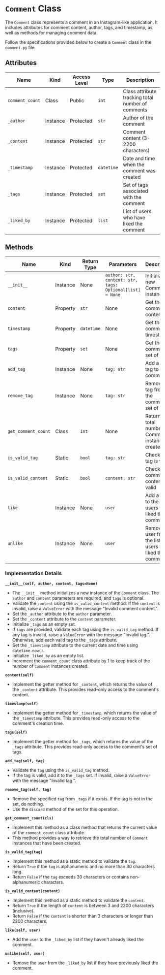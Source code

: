 # `Comment` Class

The `Comment` class represents a comment in an Instagram-like application. It includes attributes for comment content, author, tags, and timestamp, as well as methods for managing comment data.

Follow the specifications provided below to create a `Comment` class in the `comment.py` file.

## Attributes

| Name            | Kind     | Access Level | Type           | Description                                    |
|-----------------|----------|--------------|----------------|------------------------------------------------|
| `comment_count` | Class    | Public       | `int`          | Class attribute tracking total number of comments |
| `_author`       | Instance | Protected    | `str`          | Author of the comment                          |
| `_content`      | Instance | Protected    | `str`          | Comment content (3-2200 characters)            |
| `_timestamp`    | Instance | Protected    | `datetime`     | Date and time when the comment was created     |
| `_tags`         | Instance | Protected    | `set`          | Set of tags associated with the comment        |
| `_liked_by`     | Instance | Protected    | `list`         | List of users who have liked the comment       |

## Methods

| Name                 | Kind     | Return Type | Parameters                      | Description                                           |
|----------------------|----------|-------------|----------------------------------|-------------------------------------------------------|
| `__init__`           | Instance | None        | `author: str, content: str, tags: Optional[list] = None` | Initialize a new Comment instance                     |
| `content`            | Property | `str`       | None                             | Get the comment's content                             |
| `timestamp`          | Property | `datetime`  | None                             | Get the comment's timestamp                           |
| `tags`               | Property | `set`       | None                             | Get the comment's set of tags                         |
| `add_tag`            | Instance | None        | `tag: str`                       | Add a valid tag to the comment                        |
| `remove_tag`         | Instance | None        | `tag: str`                       | Remove a tag from the comment's set of tags           |
| `get_comment_count`  | Class    | `int`       | None                             | Return the total number of Comments instances created |
| `is_valid_tag`       | Static   | `bool`      | `tag: str`                       | Check if a tag is valid                               |
| `is_valid_content`   | Static   | `bool`      | `content: str`                   | Check if comment content is valid                     |
| `like`               | Instance | None        | `user`                           | Add a user to the list of users who liked the comment |
| `unlike`             | Instance | None        | `user`                           | Remove a user from the list of users who liked the comment |

### Implementation Details

**`__init__(self, author, content, tags=None)`**
- The `__init__` method initializes a new instance of the `Comment` class. The `author` and `content` parameters are required, and `tags` is optional.
- Validate the `content` using the `is_valid_content` method. If the `content` is invalid, raise a `ValueError` with the message "Invalid comment content.".
- Set the `_author` attribute to the `author` parameter.
- Set the `_content` attribute to the `content` parameter.
- Initialize `_tags` as an empty set.
- If `tags` are provided, validate each tag using the `is_valid_tag` method. If any tag is invalid, raise a `ValueError` with the message "Invalid tag.". Otherwise, add each valid tag to the `_tags` attribute.
- Set the `_timestamp` attribute to the current date and time using `datetime.now()`.
- Initialize `_liked_by` as an empty list.
- Increment the `comment_count` class attribute by 1 to keep track of the number of `Comment` instances created.

**`content(self)`**
- Implement the getter method for `_content`, which returns the value of the `_content` attribute. This provides read-only access to the comment's content.

**`timestamp(self)`**
- Implement the getter method for `_timestamp`, which returns the value of the `_timestamp` attribute. This provides read-only access to the comment's creation time.

**`tags(self)`**
- Implement the getter method for `_tags`, which returns the value of the `_tags` attribute. This provides read-only access to the comment's set of tags.

**`add_tag(self, tag)`**
- Validate the `tag` using the `is_valid_tag` method.
- If the tag is valid, add it to the `_tags` set. If invalid, raise a `ValueError` with the message "Invalid tag.".

**`remove_tag(self, tag)`**
- Remove the specified `tag` from `_tags` if it exists. If the tag is not in the set, do nothing.
- Use the `discard` method of the set for this operation.

**`get_comment_count(cls)`**
- Implement this method as a class method that returns the current value of the `comment_count` class attribute.
- This method provides a way to retrieve the total number of `Comment` instances that have been created.

**`is_valid_tag(tag)`**
- Implement this method as a static method to validate the `tag`.
- Return `True` if the `tag` is alphanumeric and no more than 30 characters long.
- Return `False` if the `tag` exceeds 30 characters or contains non-alphanumeric characters.

**`is_valid_content(content)`**
- Implement this method as a static method to validate the `content`.
- Return `True` if the length of `content` is between 3 and 2200 characters (inclusive).
- Return `False` if the `content` is shorter than 3 characters or longer than 2200 characters.

**`like(self, user)`**
- Add the `user` to the `_liked_by` list if they haven't already liked the comment.

**`unlike(self, user)`**
- Remove the `user` from the `_liked_by` list if they have previously liked the comment.